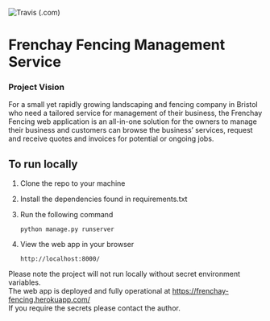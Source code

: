 ![Travis (.com)](https://img.shields.io/travis/com/jackkeepin/Frenchay-Fencing-Management-Service)

# Frenchay Fencing Management Service

### Project Vision

For a small yet rapidly growing landscaping and fencing company in Bristol who need a tailored service for management of their business, the Frenchay Fencing web application is an all-in-one solution for the owners to manage their business and customers can browse the business’ services, request and receive quotes and invoices for potential or ongoing jobs.

## To run locally

1. Clone the repo to your machine

1. Install the dependencies found in requirements.txt

1. Run the following command

   ```
   python manage.py runserver
   ```

1. View the web app in your browser

   ```
   http://localhost:8000/
   ```

Please note the project will not run locally without secret environment variables.  
The web app is deployed and fully operational at https://frenchay-fencing.herokuapp.com/  
If you require the secrets please contact the author.
